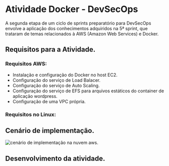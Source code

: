 # Atividade Docker - DevSecOps
A segunda etapa de um ciclo de sprints preparatório para DevSecOps envolve a aplicação dos conhecimentos adquiridos na 5ª sprint, que trataram de temas relacionados à AWS (Amazon Web Services) e Docker.

## Requisitos para a Atividade.

### Requisitos AWS:
- Instalação e configuração do Docker no host EC2.
- Configuração do serviço de Load Balacer.
- Configuração do serviço de Auto Scaling.
- Configuração do serviço de EFS para arquivos estáticos do container de aplicação wordpress.
- Configuração de uma VPC própria.
### Requisitos no Linux:

## Cenário de implementação.
<img src="Assets/Cenário.jpg" alt="cenário de implementação na nuvem aws.">

## Desenvolvimento da atividade.
